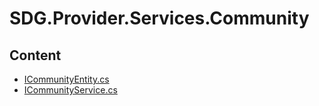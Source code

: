 # SDG.Provider.Services.Community
## Content
- [ICommunityEntity.cs](ICommunityEntity.cs)
- [ICommunityService.cs](ICommunityService.cs)
